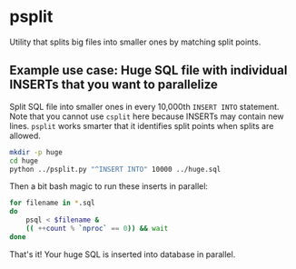 # psplit
Utility that splits big files into smaller ones by matching split points.

## Example use case: Huge SQL file with individual INSERTs that you want to parallelize

Split SQL file into smaller ones in every 10,000th `INSERT INTO` statement. Note that you cannot use `csplit` here because INSERTs may contain new lines. `psplit` works smarter that it identifies split points when splits are allowed.
```bash
mkdir -p huge
cd huge
python ../psplit.py "^INSERT INTO" 10000 ../huge.sql
```

Then a bit bash magic to run these inserts in parallel:
```bash
for filename in *.sql
do
    psql < $filename &
    (( ++count % `nproc` == 0)) && wait
done
```

That's it! Your huge SQL is inserted into database in parallel.
